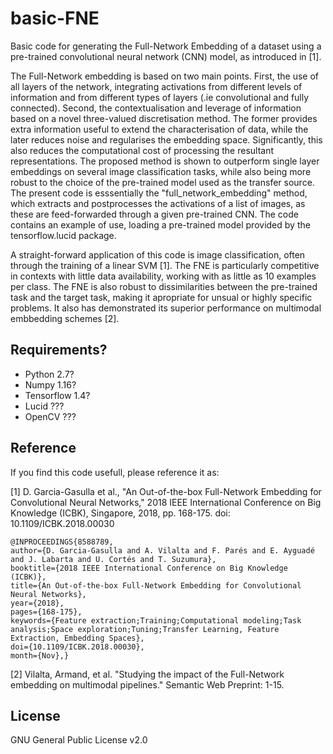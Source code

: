 # basic-FNE

Basic code for generating the Full-Network Embedding of a dataset using a pre-trained convolutional neural network (CNN) model, as introduced in [1].

The Full-Network embedding is based on two main points. First, the use of all layers of the network, integrating activations from different levels of information and from different types of layers (.ie convolutional and fully connected). Second, the contextualisation and leverage of information based on a novel three-valued discretisation method. The former provides extra information useful to extend the characterisation of data, while the later reduces noise and regularises the embedding space. Significantly, this also reduces the computational cost of processing the resultant representations. The proposed method is shown to outperform single layer embeddings on several image classification tasks, while also being more robust to the choice of the pre-trained model used as the transfer source.
The present code is esssentially the "full_network_embedding" method, which extracts and postprocesses the activations of a list of images, as these are feed-forwarded through a given pre-trained CNN.
The code contains an example of use, loading a pre-trained model provided by the tensorflow.lucid package.

A straight-forward application of this code is image classification, often through the training of a linear SVM [1]. The FNE is particularly competitive in contexts with little data availability, working with as little as 10 examples per class. The FNE is also robust to dissimilarities between the pre-trained task and the target task, making it apropriate for unsual or highly specific problems.
It also has demonstrated its superior performance on multimodal embbedding schemes [2].

## Requirements?
* Python 2.7?
* Numpy 1.16?
* Tensorflow 1.4?
* Lucid ???
* OpenCV ???

## Reference

If you find this code usefull, please reference it as:

[1] D. Garcia-Gasulla et al., "An Out-of-the-box Full-Network Embedding for Convolutional Neural Networks," 2018 IEEE International Conference on Big Knowledge (ICBK), Singapore, 2018, pp. 168-175.
doi: 10.1109/ICBK.2018.00030

```
@INPROCEEDINGS{8588789,
author={D. Garcia-Gasulla and A. Vilalta and F. Parés and E. Ayguadé and J. Labarta and U. Cortés and T. Suzumura},
booktitle={2018 IEEE International Conference on Big Knowledge (ICBK)},
title={An Out-of-the-box Full-Network Embedding for Convolutional Neural Networks},
year={2018},
pages={168-175},
keywords={Feature extraction;Training;Computational modeling;Task analysis;Space exploration;Tuning;Transfer Learning, Feature Extraction, Embedding Spaces},
doi={10.1109/ICBK.2018.00030},
month={Nov},}
```
[2] Vilalta, Armand, et al. "Studying the impact of the Full-Network embedding on multimodal pipelines." Semantic Web Preprint: 1-15.

## License
GNU General Public License v2.0

